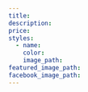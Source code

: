 ```yaml
---
title:
description:
price:
styles:
  - name:
    color:
    image_path:
featured_image_path:
facebook_image_path:
---
```


